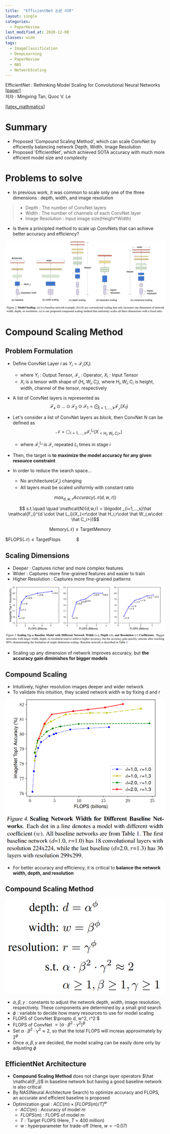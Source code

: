 ```yaml
---
title:  "EfficientNet 논문 리뷰"
layout: single
categories: 
  - PaperReview
last_modified_at: 2020-12-08
classes: wide
tags:
  - ImageClassification
  - DeepLearning
  - PaperReview
  - NAS
  - NetworkScaling
---
```


EfficientNet : Rethinking Model Scaling for Convolutional Neural Networks [[paper]](https://arxiv.org/pdf/1905.11946.pdf)\
저자 : Mingxing Tan, Quoc V. Le


[[latex_mathmatics]](https://en.wikipedia.org/wiki/Help:Displaying_a_formula#Formatting_using_TeX)

# Summary
- Proposed 'Compound Scaling Method', which can scale ConvNet by efficiently balancing network Depth, Width, Image Resolution
- Proposed 'EfficientNet', which achieved SOTA accuracy with much more efficient model size and complexity

# Problems to solve
- In previous work, it was common to scale only one of the three dimensions : depth, width, and image resolution
> - Depth : The number of ConvNet layers
> - Width : The number of channels of each ConvNet layer
> - Image Resolution : Input image size(Height*Width)
- Is there a principled method to scale up ConvNets that can achieve better accuracy and efficiency?

<p align="center">
  <img src="/assets/images/EfficientNet/EfficientNetSample.PNG">

# Compound Scaling Method
## Problem Formulation

- Define ConvNet Layer $i$ as $Y_i = \mathcal{F_i}(X_i)$
  - where $Y_i$ : Output Tensor, $\mathcal{F_i}$ : Operator, $X_i$ : Input Tensor
  - $X_i$ is a tensor with shape of $(H_i, W_i, C_i)$, where $H_i, W_i, C_i$ is height, width, channel of the tensor, respectively

- A list of ConvNet layers is represented as 
$$\mathcal{F_k}\odot ... \odot \mathcal{F_2} \odot \mathcal{F_1} = \bigodot _{j=1,...,k}\mathcal{F_j}(X_1)$$

- Let's consider a list of ConvNet layers as *block*, then ConvNet $N$ can be defined as
$$\mathcal{N}=\bigodot _{i=1,...,s}\mathcal{F_i}^{L_i}(X_{<H_i,W_i,C_i>})$$

  - where $\mathcal{F_i}^{L_i}$ is $\mathcal{F_i}$ repeated $L_i$ times in stage $i$

- Then, the target is **to maximize the model accuracy for any given resource constraint**
- In order to reduce the search space...
  - No architecture($\mathcal{F_i}$) changing
  - All layers must be scaled uniformly with constant ratio

$$ max_{d,w,r} Accuracy(\mathcal{N}(d,w,r))$$

$$ s.t.\quad \quad   \mathcal{N}(d,w,r) = \bigodot _{i=1,...,s}\hat \mathcal{F_i}^{d \cdot \hat L_i}(X_{<r\cdot \hat H_i,r\cdot \hat W_i,w\cdot \hat C_i>})$$

$$\mathsf{Memory}(\mathcal{N}) \le \mathsf{TargetMemory} \quad \quad$$

$$\mathsf{FLOPS}(\mathcal{N}) \le \mathsf{TargetFlops} \quad \quad \quad \$$

## Scaling Dimensions

- Deeper : Captures richer and more complex features
- Wider : Captures more fine-grained features and easier to train
- Higher Resolution : Captures more fine-grained patterns

<p align="center">
  <img src="/assets/images/EfficientNet/OneDimensionScale.PNG">

- Scaling up any dimension of network improves accuracy, but **the accuracy gain diminishes for bigger models**

## Compound Scaling
- Intuitively, higher resolution images deeper and wider network
- To validate this intuition, they scaled network width w by fixing d and r

<p align="center">
  <img src="/assets/images/EfficientNet/CompoundScaling.PNG">

- For better accuracy and efficiency, it is critical to **balance the network width, depth, and resolution**

## Compound Scaling Method

<p align="center">
  <img src="/assets/images/EfficientNet/CSM.PNG">

- $\alpha, \beta, \gamma$ : constants to adjust the network depth, width, image resolution, respectively. These components are determined by a small grid search
- $\phi$ : variable to decide how many resources to use for model scaling
- FLOPS of ConvNet $\propto d, w^2, r^2 $
- FLOPS of ConvNet $\propto (\alpha \cdot \beta^2 \cdot \gamma^2 )^\phi$
- Set $\alpha \cdot \beta^2 \cdot \gamma^2 \approx 2$, so that the total FLOPS will increas approximately by $2^\phi$
- Once $\alpha, \beta, \gamma$ are decided, the model scaling can be easily done only by adjusting $\phi$

## EfficientNet Architecture
- **Compound Scaling Method** does not change layer operators $\hat \mathcal{F_i}$ in baseline network but having a good baseline network is also critical
- By NAS(Neural Architecture Search) to optimize accuracy and FLOPS, an accurate and efficient baseline is proposed
- Optimization goal : $ACC(m) \times [FLOPS(m)/T]^w$
  - $ACC(m)$ : Accuracy of model $m$
  - $FLOPS(m)$ : FLOPS of model $m$
  - $T$ : Target FLOPS (Here, $T$ = 400 million)
  - $w$ : hyperparameter for trade-off (Here, $w=-0.07$)

